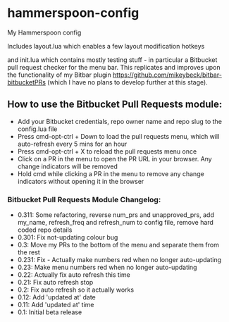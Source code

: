 # hammerspoon-config
My Hammerspoon config

Includes layout.lua which enables a few layout modification hotkeys

and init.lua which contains mostly testing stuff - in particular a Bitbucket pull request checker for the menu bar.  This replicates and improves upon the functionality of my Bitbar plugin https://github.com/mikeybeck/bitbar-bitbucketPRs (which I have no plans to develop further at this stage).

## How to use the Bitbucket Pull Requests module:

- Add your Bitbucket credentials, repo owner name and repo slug to the config.lua file
- Press cmd-opt-ctrl + Down to load the pull requests menu, which will auto-refresh every 5 mins for an hour
- Press cmd-opt-ctrl + X to reload the pull requests menu once
- Click on a PR in the menu to open the PR URL in your browser.  Any change indicators will be removed
- Hold cmd while clicking a PR in the menu to remove any change indicators without opening it in the browser

### Bitbucket Pull Requests Module Changelog:


- 0.311: Some refactoring,
        reverse num_prs and unapproved_prs,
        add my_name, refresh_freq and refresh_num to config file,
        remove hard coded repo details
- 0.301: Fix not-updating colour bug
- 0.3: Move my PRs to the bottom of the menu and separate them from the rest
- 0.231: Fix - Actually make numbers red when no longer auto-updating
- 0.23: Make menu numbers red when no longer auto-updating
- 0.22: Actually fix auto refresh this time
- 0.21: Fix auto refresh stop
- 0.2: Fix auto refresh so it actually works
- 0.12: Add 'updated at' date
- 0.11: Add 'updated at' time
- 0.1: Initial beta release
